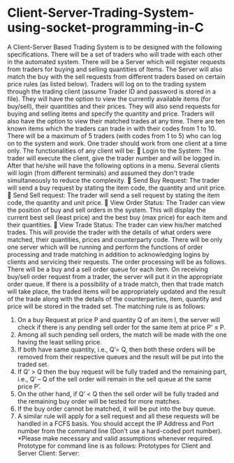 # Client-Server-Trading-System-using-socket-programming-in-C

A Client-Server Based Trading System is to be designed with the following specifications. There will be a set of
traders who will trade with each other in the automated system. There will be a Server which will register
requests from traders for buying and selling quantities of Items. The Server will also match the buy with the sell
requests from different traders based on certain price rules (as listed below). Traders will log on to the trading
system through the trading client (assume Trader ID and password is stored in a file). They will have the option
to view the currently available items (for buy/sell), their quantities and their prices. They will also send
requests for buying and selling items and specify the quantity and price. Traders will also have the option to
view their matched trades at any time. There are ten known items which the traders can trade in with their
codes from 1 to 10. There will be a maximum of 5 traders (with codes from 1 to 5) who can log on to the system
and work. One trader should work from one client at a time only.
The functionalities of any client will be:
 Login to the System: The trader will execute the client, give the trader number and will be logged in.
After that he/she will have the following options in a menu. Several clients will login (from different
terminals) and assumed they don't trade simultaneously to reduce the complexity.
 Send Buy Request: The trader will send a buy request by stating the item code, the quantity and unit
price.
 Send Sell request: The trader will send a sell request by stating the item code, the quantity and unit
price.
 View Order Status: The Trader can view the position of buy and sell orders in the system. This will
display the current best sell (least price) and the best buy (max price) for each item and their quantities.
 View Trade Status: The trader can view his/her matched trades. This will provide the trader with the
details of what orders were matched, their quantities, prices and counterparty code.
There will be only one server which will be running and perform the functions of order processing and trade
matching in addition to acknowledging logins by clients and servicing their requests. The order processing will
be as follows. There will be a buy and a sell order queue for each item. On receiving buy/sell order request from
a trader, the server will put it in the appropriate order queue. If there is a possibility of a trade match, then that
trade match will take place, the traded items will be appropriately updated and the result of the trade along
with the details of the counterparties, item, quantity and price will be stored in the traded set. The matching
rule is as follows:
1. On a buy Request at price P and quantity Q of an item I, the server will check if there is any pending sell
order for the same item at price P’ ≤ P.
2. Among all such pending sell orders, the match will be made with the one having the least selling price.
3. If both have same quantity, i.e., Q’= Q, then both these orders will be removed from their respective
queues and the result will be put into the traded set.
4. If Q’ > Q then the buy request will be fully traded and the remaining part, i.e., Q’ – Q of the sell order will
remain in the sell queue at the same price P’.
5. On the other hand, if Q’ < Q then the sell order will be fully traded and the remaining buy order will be
tested for more matches.
6. If the buy order cannot be matched, it will be put into the buy queue.
7. A similar rule will apply for a sell request and all these requests will be handled in a FCFS basis.
You should accept the IP Address and Port number from the command line (Don't use a hard-coded port
number). *Please make necessary and valid assumptions whenever required.
Prototype for command line is as follows:
Prototypes for Client and Server
Client: <executable code><Server IP Address><Server Port number>
Server: <executable code><Server Port number>
